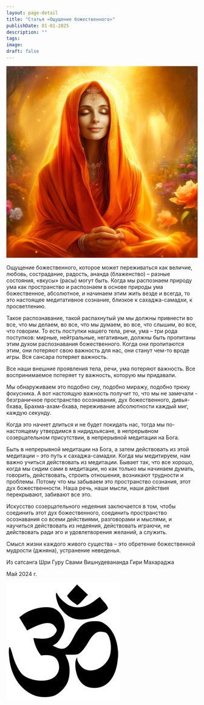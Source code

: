 ```yaml
---
layout: page-detail
title: "Статья «Ощущение божественного»"
publishDate: 01-01-2025
description: ""
tags:
image:
draft: false
---
```


  
![Йогини](/upload/medialibrary/f3e/3ch8io32vskvaav1ypq09z1j3j89fyt1.jpg "Йогини")  

  
 Ощущение божественного, которое может переживаться как величие, любовь, сострадание, радость, ананда (блаженство) – разные состояния, «вкусы» (расы) могут быть. Когда мы распознаем природу ума как пространство и распознаем в основе природы ума божественное, абсолютное, и начинаем этим жить везде и всегда, то это настоящее медитативное сознание, близкое к сахаджа-самадхи, к просветлению.

 Такое распознавание, такой распахнутый ум мы должны привнести во все, что мы делаем, во все, что мы думаем, во все, что слышим, во все, что говорим. То есть поступки нашего тела, речи, ума – три рода поступков: мирные, нейтральные, негативные, должны быть пропитаны этим духом распознавания божественного. Когда они пропитаются этим, они потеряют свою важность для нас, они станут чем-то вроде игры. Вся сансара потеряет важность.

 Все наши внешние проявления тела, речи, ума потеряют важность. Все воспринимаемое потеряет ту важность, которую мы придавали.

 Мы обнаруживаем это подобно сну, подобно миражу, подобно трюку фокусника. А вот настоящую важность получит то, что мы не замечали - безграничное пространство осознавания, дух божественного, дивья-бхава, Брахма-ахам-бхава, переживание абсолютности каждый миг, каждую секунду.

 Когда это начнет длиться и не будет покидать нас, тогда мы по-настоящему утвердимся в нидидхьясане, в непрерывном созерцательном присутствии, в непрерывной медитации на Бога.

 Быть в непрерывной медитации на Бога, а затем действовать из этой медитации – это путь к сахаджа-самадхи. Когда мы медитируем, нам важно учиться действовать из медитации. Бывает так, что все хорошо, когда мы сидим сами в медитации, но как только мы начинаем думать, говорить, действовать, строить отношения, возникают трудности и проблемы. Потому что мы забываем это пространство сознания, этот дух божественности. Наша речь, наши мысли, наши действия перекрывают, забивают все это.

 Искусство созерцательного недеяния заключается в том, чтобы соединить этот дух божественного, соединить пространство осознавания со всеми действиями, разговорами и мыслями, и научиться действовать из недеяния, действовать играючи, не действовать ради эго и удовлетворения желаний, а служить.

 Смысл жизни каждого живого существа – это обретение божественной мудрости (джняна), устранение неведенья.

  
 Из сатсанга Шри Гуру Свами Вишнудевананда Гири Махараджа

 Май 2024 г.

![Ом](/upload/medialibrary/4e5/4e59138d7f13f8137afb77ab8ee41988.png) 
